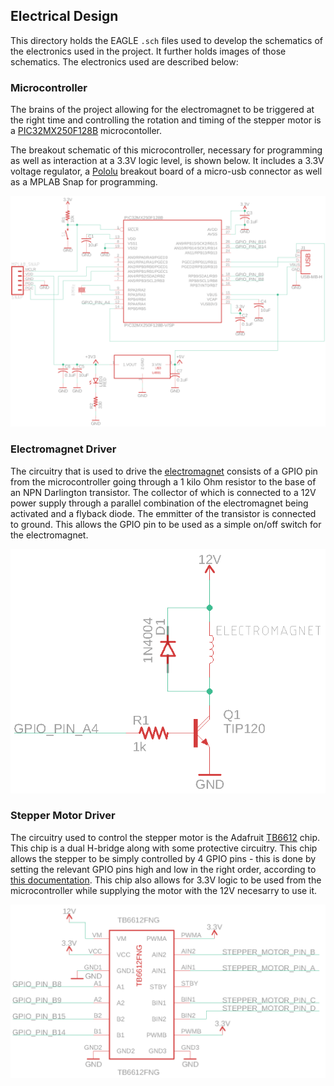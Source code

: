 ## Electrical Design

This directory holds the EAGLE `.sch` files used to develop the schematics of the electronics used in the project. It further holds images of those schematics. The electronics used are described below<span>&#58;</span>

### Microcontroller

The brains of the project allowing for the electromagnet to be triggered at the right time and controlling the rotation and timing of the stepper motor is a [PIC32MX250F128B](../Docs/PIC32MX1XX2XX-28-36-44-PIN-DS60001168K.pdf) microcontoller. 

The breakout schematic of this microcontroller, necessary for programming as well as interaction at a 3.3V logic level, is shown below. It includes a 3.3V voltage regulator, a [Pololu](https://www.pololu.com/) breakout board of a micro-usb connector as well as a MPLAB Snap for programming.

![PIC32_BREAKOUT](PIC32_BREAKOUT.png)

### Electromagnet Driver
The circuitry that is used to drive the [electromagnet](../Docs/Electromagnets_McMaster-Carr.pdf) consists of a GPIO pin from the microcontroller going through a 1 kilo Ohm resistor to the base of an NPN Darlington transistor. The collector of which is connected to a 12V power supply through a parallel combination of the electromagnet being activated and a flyback diode. The emmitter of the transistor is connected to ground. This allows the GPIO pin to be used as a simple on/off switch for the electromagnet.

![Electromagnet Driver](ELECTROMAGNET_DRIVER.png)

### Stepper Motor Driver

The circuitry used to control the stepper motor is the Adafruit [TB6612](adafruit-tb6612-h-bridge-dc-stepper-motor-driver-breakout.pdf) chip. This chip is a dual H-bridge along with some protective circuitry. This chip allows the stepper to be simply controlled by 4 GPIO pins - this is done by setting the relevant GPIO pins high and low in the right order, according to [this documentation](../Docs/steps.png). This chip also allows for 3.3V logic to be used from the microcontroller while supplying the motor with the 12V necesarry to use it. 

![STEPPER_MOTOR_DRIVER](STEPPER_MOTOR_DRIVER.png)
